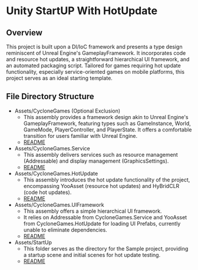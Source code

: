 # Unity StartUP With HotUpdate
## Overview
This project is built upon a DI/IoC framework and presents a type design reminiscent of Unreal Engine's GameplayFramework. It incorporates code and resource hot updates, a straightforward hierarchical UI framework, and an automated packaging script. Tailored for games requiring hot update functionality, especially service-oriented games on mobile platforms, this project serves as an ideal starting template.
## File Directory Structure
-   Assets/CycloneGames (Optional Exclusion)
    -   This assembly provides a framework design akin to Unreal Engine's GameplayFramework, featuring types such as GameInstance, World, GameMode, PlayerController, and PlayerState. It offers a comfortable transition for users familiar with Unreal Engine.
    -   [README](./UnityStartUp/Assets/CycloneGames/README.md)
-   Assets/CycloneGames.Service
    -   This assembly delivers services such as resource management (Addressable) and display management (GraphicsSettings).
    -   [README](./UnityStartUp/Assets/CycloneGames.Service/README.md)
-   Assets/CycloneGames.HotUpdate
    -   This assembly introduces the hot update functionality of the project, encompassing YooAsset (resource hot updates) and HyBridCLR (code hot updates).
    -   [README](./UnityStartUp/Assets/CycloneGames.HotUpdate/README.md)
-   Assets/CycloneGames.UIFramework
    -   This assembly offers a simple hierarchical UI framework.
    -   It relies on Addressable from CycloneGames.Service and YooAsset from CycloneGames.HotUpdate for loading UI Prefabs, currently unable to eliminate dependencies.
    -   [README](./UnityStartUp/Assets/CycloneGames.UIFramework/README.md)
-   Assets/StartUp
    -   This folder serves as the directory for the Sample project, providing a startup scene and initial scenes for hot update testing.
    -   [README](./UnityStartUp/Assets/StartUp/README.md)
